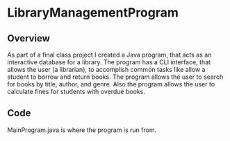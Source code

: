 # LibraryManagementProgram

## Overview
As part of a final class project I created a Java program, that acts as an interactive database for a library. The program has a CLI interface, that allows the user (a librarian), to accomplish common tasks like allow a student to borrow and return books. The program allows the user to search for books by title, author, and genre. Also the program allows the user to calculate fines for students with overdue books.

## Code
MainProgram.java is where the program is run from. 

